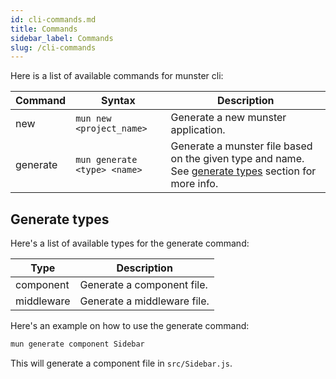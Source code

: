 ```yaml
---
id: cli-commands.md
title: Commands
sidebar_label: Commands
slug: /cli-commands
---
```


Here is a list of available commands for munster cli:

| Command | Syntax | Description |
| --- | --- | --- |
| new | `mun new <project_name>` | Generate a new munster application. |
| generate| `mun generate <type> <name>` | Generate a munster file based on the given type and name. See [generate types](/docs/cli-commands#generate-types) section for more info. |

## Generate types

Here's a list of available types for the generate command:

| Type | Description |
| --- | --- |
| component | Generate a component file. |
| middleware | Generate a middleware file. |

Here's an example on how to use the generate command:

```bash
mun generate component Sidebar
```

This will generate a component file in `src/Sidebar.js`.